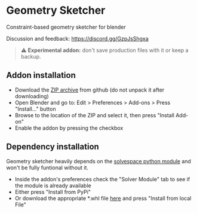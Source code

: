 # Geometry Sketcher
Constraint-based geometry sketcher for blender

Discussion and feedback:
https://discord.gg/GzpJsShgxa

> :warning: **Experimental addon:** don't save production files with it or keep a backup.


## Addon installation

- Download the [ZIP archive](https://github.com/hlorus/geometry_sketcher/archive/refs/heads/main.zip) from github (do not unpack it after downloading)
- Open Blender and go to: Edit > Preferences > Add-ons > Press "Install..." button
- Browse to the location of the ZIP and select it, then press "Install Add-on"
- Enable the addon by pressing the checkbox



## Dependency installation
Geometry sketcher heavily depends on the [solvespace python module](https://pypi.org/project/py-slvs/) and won't be fully funtional without it.

- Inside the addon's preferences check the "Solver Module" tab to see if the module is already available
- Either press "Install from PyPi"
- Or download the appropriate *.whl file [here](https://pypi.org/project/py-slvs/#files) and press "Install from local File"



